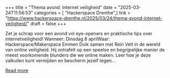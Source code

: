 +++
title = "Thema avond: Internet veiligheid"
date = "2025-03-24T11:56:53"
categories = [ "Hackerspace Drenthe",]
link = "https://www.hackerspace-drenthe.nl/2025/03/24/thema-avond-internet-veiligheid/"
draft = false
+++

Zet je schrap voor een avond vol eye-openers en praktische tips over internetveiligheid! Wanneer: Dinsdag 8 aprilWaar: Hackerspace/Makerspace Emmen Duik samen met Rein Velt in de wereld van online veiligheid. Hij ontrafelt op een speelse en begrijpelijke manier de meest voorkomende blunders die we online maken. Leer hoe je deze valkuilen kunt vermijden en bescherm jezelf tegen&#8230;

[Read more](https://www.hackerspace-drenthe.nl/2025/03/24/thema-avond-internet-veiligheid/)